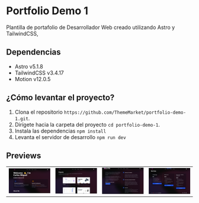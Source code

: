 # Portfolio Demo 1

Plantilla de portafolio de Desarrollador Web creado utilizando Astro y TailwindCSS,

## Dependencias

- Astro v5.1.8
- TailwindCSS v3.4.17
- Motion v12.0.5

## ¿Cómo levantar el proyecto?

1. Clona el repositorio `https://github.com/ThemeMarket/portfolio-demo-1.git`.
2. Dirígete hacia la carpeta del proyecto `cd portfolio-demo-1`.
3. Instala las dependencias `npm install`
4. Levanta el servidor de desarrollo `npm run dev`

## Previews

<table style="width: 100%">
  <tr>
    <td style="width: 25%"><img src="./public/previews/1.png" alt="..."></td>
    <td style="width: 25%"><img src="./public/previews/2.png" alt="..."></td>
    <td style="width: 25%"><img src="./public/previews/3.png" alt="..."></td>
    <td style="width: 25%"><img src="./public/previews/4.png" alt="..."></td>
  </tr>
</table>
